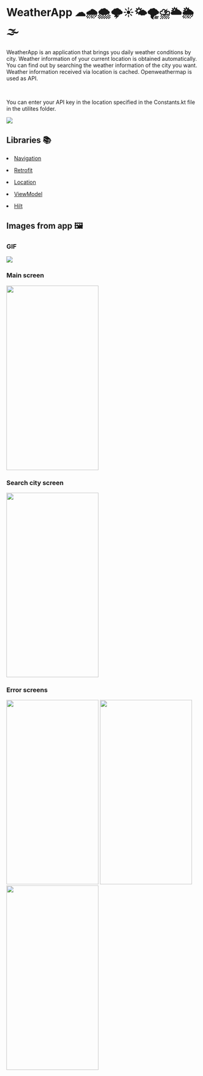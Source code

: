 # WeatherApp ☁🌧🌨🌩☀🌤🌪⛈🌥🌦🌫

WeatherApp is an application that brings you daily weather conditions by city. Weather information of your current location is obtained automatically. You can find out by searching the weather information of the city you want. Weather information received via location is cached. Openweathermap is used as API.

<br/>

You can enter your API key in the location specified in the Constants.kt file in the utilites folder.

<p align="left" width="100%">
  <img src="https://user-images.githubusercontent.com/73544434/170740599-6e093b39-661b-48c8-96c0-67eb572978bd.PNG"/>
</p>

## Libraries 📚


[<li>Navigation</li>](https://developer.android.com/guide/navigation)

[<li>Retrofit</li>](https://square.github.io/retrofit)

[<li>Location</li>](https://developer.android.com/training/location)

[<li>ViewModel</li>](https://developer.android.com/topic/libraries/architecture/viewmodel)

[<li>Hilt</li>](https://developer.android.com/training/dependency-injection/hilt-android)

## Images from app 🖼

### GIF
![](https://media.giphy.com/media/NqlfBzlJeb6ROVajyq/giphy.gif)
<p float="left" />

### Main screen

<p align="left" width="100%">
<img src="https://user-images.githubusercontent.com/73544434/176713827-a7cb5bba-480e-4b8f-b586-832ecc1b7cda.png" width="240" height="480"/>
</p>

### Search city screen

<p align="left" width="100%">
<img src="https://user-images.githubusercontent.com/73544434/170821019-f28d343d-d0ea-4655-8b6a-b7bdcdf12107.png" width="240" height="480"/>
</p>

### Error screens

<p align="left" width="100%">

<img src="https://user-images.githubusercontent.com/73544434/176713816-b16d1d7f-d0da-4024-8f04-f6058f16d7d0.png" width="240" height="480"/>
<img src="https://user-images.githubusercontent.com/73544434/176713820-2a3490c0-b438-4e5b-bec7-6cd287058e6c.png" width="240" height="480"/>
<img src="https://user-images.githubusercontent.com/73544434/176713834-791822c3-98a7-4f3b-a8b5-e54b7ad5e320.png" width="240" height="480"/>
</p>



